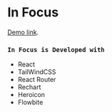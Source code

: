 # In Focus

[Demo link](https://github.com/facebook/create-react-app).



### `In Focus is Developed with`

- React
- TailWindCSS
- React Router
- Rechart
- Heroicon
- Flowbite

